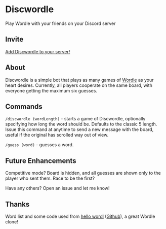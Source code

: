 # Discwordle
Play Wordle with your friends on your Discord server

## Invite
[Add Discwordle to your server!](https://discord.com/api/oauth2/authorize?client_id=929196686243397672&permissions=2048&scope=bot)

## About
Discwordle is a simple bot that plays as many games of [Wordle](https://www.powerlanguage.co.uk/wordle/) as your heart desires. Currently, all players cooperate on the same board, with everyone getting the maximum six guesses.

## Commands

`/discwordle (wordLength)` - starts a game of Discwordle, optionally specifying how long the word should be. Defaults to the classic 5 length. Issue this command at anytime to send a new message with the board, useful if the original has scrolled way out of view.

`/guess (word)` - guesses a word.

## Future Enhancements

Competitive mode? Board is hidden, and all guesses are shown only to the player who sent them. Race to be the first?

Have any others? Open an issue and let me know!

## Thanks

Word list and some code used from [hello wordl](http://foldr.moe/hello-wordl/) ([Github](https://github.com/lynn/hello-wordl)), a great Wordle clone!